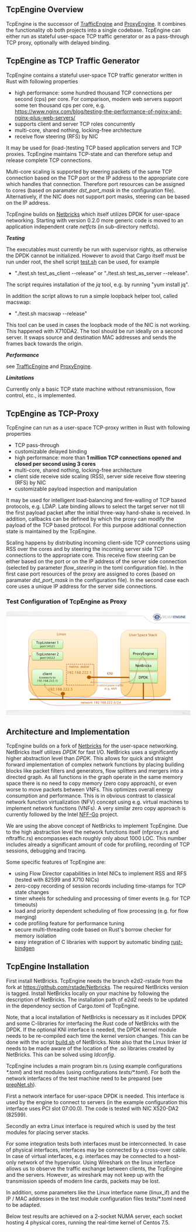 ## TcpEngine Overview

TcpEngine is the successor of [TrafficEngine](https://github.com/rstade/TrafficEngine) and [ProxyEngine](https://github.com/silverengine-de/proxyengine). It combines the functionality ob both projects into a single codebase. TcpEngine can either run as stateful user-space TCP traffic generator or as a pass-through TCP proxy, optionally with delayed binding. 


## TcpEngine as TCP Traffic Generator

TcpEngine contains a stateful user-space TCP traffic generator written in Rust with following properties
* high performance: some hundred thousand TCP connections per second (cps) per core. For comparison, modern web servers support some ten thousand cps per core, e.g. https://www.nginx.com/blog/testing-the-performance-of-nginx-and-nginx-plus-web-servers/
* supports client and server TCP roles concurrently
* multi-core, shared nothing, locking-free architecture 
* receive flow steering (RFS) by NIC

It may be used for (load-)testing  TCP based application servers and TCP proxies. TcpEngine maintains TCP-state and can therefore setup and release complete TCP connections.

Multi-core scaling is supported by steering packets of the same TCP connection based on the TCP port or the IP address to the appropriate core which handles that connection.  Therefore port resources can be assigned to cores (based on paramater _dst_port_mask_ in the configuration file). Alternatively, if the NIC does not support port masks, steering can be based on the IP address.   

TcpEngine builds on [Netbricks](https://github.com/NetSys/NetBricks) which itself utilizes DPDK for user-space networking. Starting with version 0.2.0 more generic code is moved to an application independent crate _netfcts_ (in sub-directory netfcts).

**_Testing_**

The executables must currently be run with supervisor rights, as otherwise the DPDK cannot be initialized. However to avoid that Cargo itself must be run under root, the shell script [test.sh](https://github.com/rstade/TcpEngine/blob/master/test.sh) can be used, for example 

* "./test.sh test_as_client  --release"  or  "./test.sh test_as_server  --release". 

The script requires installation of the _jq_ tool, e.g.  by running "yum install jq". 

In addition the script allows to run a simple loopback helper tool, called macswap:
* "./test.sh macswap --release"

This tool can be used in cases the loopback mode of the NIC is not working. This happened with X710DA2. The tool should be run ideally on a second server. It swaps source and destination MAC addresses and sends the frames back towards the origin. 


**_Performance_**

see [TrafficEngine](https://github.com/rstade/TrafficEngine) and [ProxyEngine](https://github.com/silverengine-de/proxyengine).


**_Limitations_**

Currently only a basic TCP state machine without retransmission, flow control, etc., is implemented.


## TcpEngine as TCP-Proxy

TcpEngine can run as a user-space TCP-proxy written in Rust with following properties
* TCP pass-through
* customizable delayed binding
* high performance: more than **1 million TCP connections opened and closed per second using 3 cores**
* multi-core, shared nothing, locking-free architecture
* client side receive side scaling (RSS), server side receive flow steering (RFS) by NIC
* customizable payload inspection and manipulation

It may be used for intelligent load-balancing and fire-walling of TCP based protocols, e.g. LDAP. Late binding allows to select the target server not till the first payload packet after the initial three-way hand-shake is received. In addition, callbacks can be defined by which the proxy can modify the payload of the TCP based protocol. For this purpose additional connection state is maintained by the TcpEngine.

Scaling happens by distributing incoming client-side TCP connections using RSS over the cores and by steering the incoming server side TCP connections to the appropriate core. This receive flow steering can be either based on the port or on the IP address of the server side connection (selected by parameter _flow_steering_ in the toml configuration file). In the first case port resources of the proxy are assigned to cores (based on paramater _dst_port_mask_ in the configuration file). In the second case each core uses a unique IP address for the server side connections.


### Test Configuration of TcpEngine as Proxy 

![tcpengine test configuration](https://github.com/rstade/tcpengine/blob/master/proxyengine_config.png)



## Architecture and Implementation

TcpEngine builds on a fork of [Netbricks](https://github.com/NetSys/NetBricks) for the user-space networking.
NetBricks itself utilizes _DPDK_ for fast I/O.
NetBricks uses a significantly higher abstraction level than _DPDK_.
This allows for quick and straight forward implementation of complex network functions by placing building blocks like packet filters and generators, flow splitters and mergers into a directed graph.
As all functions in the graph operate in the same memory space there is no need to copy memory (zero copy approach), or even worse to move packets between VNFs.
This optimizes overall energy consumption and performance.
This is in obvious contrast to classical network function virtualization (NFV) concept using e.g. virtual machines to implement network functions (VNFs).
A very similar zero copy approach is currently followed by the Intel [NFF-Go](https://github.com/intel-go/nff-go) project.

We are using the above concept of NetBricks to implement TcpEngine.
Due to the high abstraction level the network functions itself (nfproxy.rs and nftraffic.rs) encompasses each roughly only about 1000 LOC.
This number includes already a significant amount of code for profiling, recording of TCP sessions, debugging and tracing.

Some specific features of TcpEngine are:
* using Flow Director capabilities in Intel NICs to implement RSS and RFS (tested with 82599 and X710 NICs)
* zero-copy recording of session records including time-stamps for TCP state changes
* timer wheels for scheduling and processing of timer events (e.g. for TCP timeouts)
* load and priority dependent scheduling of flow processing (e.g. for flow merging)
* code profiling feature for performance tuning
* secure multi-threading code based on Rust's borrow checker for memory isolation
* easy integration of C libraries with support by automatic binding [rust-bindgen](https://github.com/rust-lang/rust-bindgen)


## TcpEngine Installation

First install NetBricks. TcpEngine needs the branch e2d2-rstade from the fork at https://github.com/rstade/Netbricks.
The required NetBricks version is tagged.
Install NetBricks locally on your machine by following the description of NetBricks.
The installation path of e2d2 needs to be updated in the dependency section of Cargo.toml of TcpEngine.

Note, that a local installation of NetBricks is necessary as it includes DPDK and some C-libraries for interfacing the Rust code of NetBricks with the DPDK. If the optional KNI interface is needed, the DPDK kernel module needs to be re-compiled each time the kernel version changes. This can be done with the script [build.sh](https://github.com/rstade/NetBricks/blob/e2d2-rstade/build.sh) of NetBricks. Note also that the Linux linker _ld_ needs to be made aware of the location of the .so libraries created by NetBricks. This can be solved using _ldconfig_.

TcpEngine includes a main program bin.rs (using example configurations _\*.toml_) and test modules (using configurations _tests/\*.toml_). For both the network interfaces of the test machine need to be prepared (see [prepNet.sh](https://github.com/rstade/tcpengine/blob/master/prepNet.sh)).

First a network interface for user-space DPDK is needed. This interface is used by the engine to connect to servers (in the example configuration this interface uses PCI slot 07:00.0). The code is tested with NIC X520-DA2 (82599).

Secondly an extra Linux interface is required which is used by the test modules for placing server stacks.

For some integration tests both interfaces must be interconnected. In case of physical interfaces, interfaces may be connected by a cross-over cable. In case of virtual interfaces, e.g. interfaces may be connected to a host-only network of the hypervisor. Using Wireshark on the linux interface allows us to observe the traffic exchange between clients, the TcpEngine and the servers. However, as wireshark may not keep up with the transmission speeds of modern line cards, packets may be lost.

In addition, some parameters like the Linux interface name (linux_if) and the IP / MAC addresses in the test module configuration files  tests/*.toml need to be adapted.

Below test results are achieved on a 2-socket NUMA server, each socket hosting 4 physical cores, running the real-time kernel of Centos 7.5.




